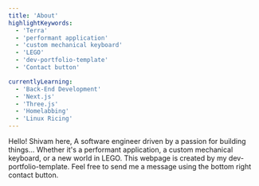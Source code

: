```yaml
---
title: 'About'
highlightKeywords:
  - 'Terra'
  - 'performant application'
  - 'custom mechanical keyboard'
  - 'LEGO'
  - 'dev-portfolio-template'
  - 'Contact button'

currentlyLearning:
  - 'Back-End Development'
  - 'Next.js'
  - 'Three.js'
  - 'Homelabbing'
  - 'Linux Ricing'
---
```

Hello! Shivam here, A software engineer driven by a passion for building things... Whether it's a performant application, a custom mechanical keyboard, or a new world in LEGO.
This webpage is created by my dev-portfolio-template. Feel free to send me a message using the bottom right contact button.